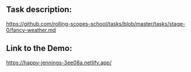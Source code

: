 ## Task description:

https://github.com/rolling-scopes-school/tasks/blob/master/tasks/stage-0/fancy-weather.md

## Link to the Demo:

https://happy-jennings-3ee08a.netlify.app/
